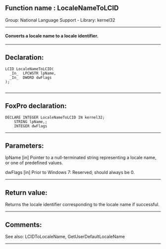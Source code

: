 
## Function name : LocaleNameToLCID
Group: National Language Support - Library: kernel32    
***  


#### Converts a locale name to a locale identifier.
***  


## Declaration:
```foxpro  
LCID LocaleNameToLCID(
  _In_  LPCWSTR lpName,
  _In_  DWORD dwFlags
);
  
```  
***  


## FoxPro declaration:
```foxpro  
DECLARE INTEGER LocaleNameToLCID IN kernel32;
	STRING lpName,;
	INTEGER dwFlags  
```  
***  


## Parameters:
lpName [in]
Pointer to a null-terminated string representing a locale name, or one of predefined values.

dwFlags [in]
Prior to Windows 7: Reserved; should always be 0.  
***  


## Return value:
Returns the locale identifier corresponding to the locale name if successful.  
***  


## Comments:
See also: LCIDToLocaleName, GetUserDefaultLocaleName   
  
***  

